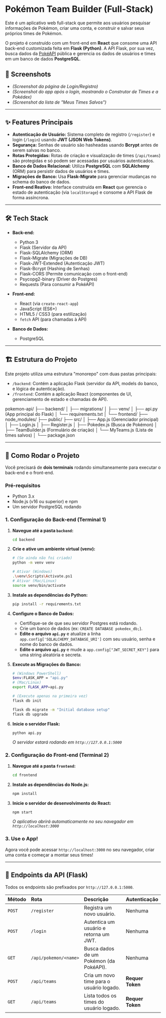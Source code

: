 #  Pokémon Team Builder (Full-Stack)

Este é um aplicativo web full-stack que permite aos usuários pesquisar informações de Pokémon, criar uma conta, e construir e salvar seus próprios times de Pokémon.

O projeto é construído com um front-end em **React** que consome uma API back-end customizada feita em **Flask (Python)**. A API Flask, por sua vez, busca dados da [PokéAPI](https://pokeapi.co/) pública e gerencia os dados de usuários e times em um banco de dados **PostgreSQL**.

## 📸 Screenshots

* *(Screenshot da página de Login/Registro)*
* *(Screenshot do app após o login, mostrando o Construtor de Times e a Pokédex)*
* *(Screenshot da lista de "Meus Times Salvos")*

---

## ✨ Features Principais

* **Autenticação de Usuário:** Sistema completo de registro (`/register`) e login (`/login`) usando **JWT (JSON Web Tokens)**.
* **Segurança:** Senhas de usuário são hasheadas usando **Bcrypt** antes de serem salvas no banco.
* **Rotas Protegidas:** Rotas de criação e visualização de times (`/api/teams`) são protegidas e só podem ser acessadas por usuários autenticados.
* **Banco de Dados Relacional:** Utiliza **PostgreSQL** com **SQLAlchemy** (ORM) para persistir dados de usuários e times.
* **Migrações de Banco:** Usa **Flask-Migrate** para gerenciar mudanças no schema do banco de dados.
* **Front-end Reativo:** Interface construída em **React** que gerencia o estado de autenticação (via `localStorage`) e consome a API Flask de forma assíncrona.

---

## 🛠️ Tech Stack

* **Back-end:**
    * Python 3
    * Flask (Servidor da API)
    * Flask-SQLAlchemy (ORM)
    * Flask-Migrate (Migrações de DB)
    * Flask-JWT-Extended (Autenticação JWT)
    * Flask-Bcrypt (Hashing de Senhas)
    * Flask-CORS (Permite comunicação com o front-end)
    * Psycopg2-binary (Driver do Postgres)
    * Requests (Para consumir a PokéAPI)

* **Front-end:**
    * React (via `create-react-app`)
    * JavaScript (ES6+)
    * HTML5 / CSS3 (para estilização)
    * `fetch` API (para chamadas à API)

* **Banco de Dados:**
    * PostgreSQL

---

## 🏗️ Estrutura do Projeto

Este projeto utiliza uma estrutura "monorepo" com duas pastas principais:

* `/backend`: Contém a aplicação Flask (servidor da API, models do banco, e lógica de autenticação).
* `/frontend`: Contém a aplicação React (componentes de UI, gerenciamento de estado e chamadas de API).

pokemon-api/ ├── backend/ │ ├── migrations/ │ ├── venv/ │ ├── api.py (App principal do Flask) │ └── requirements.txt │ └── frontend/ ├── node_modules/ ├── public/ ├── src/ │ ├── App.js (Gerenciador principal) │ ├── Login.js │ ├── Register.js │ ├── Pokedex.js (Busca de Pokémon) │ ├── TeamBuilder.js (Formulário de criação) │ └── MyTeams.js (Lista de times salvos) │ └── package.json


---

## 🚀 Como Rodar o Projeto

Você precisará de **dois terminais** rodando simultaneamente para executar o back-end e o front-end.

### Pré-requisitos

* Python 3.x
* Node.js (v16 ou superior) e npm
* Um servidor PostgreSQL rodando

### 1. Configuração do Back-end (Terminal 1)

1.  **Navegue até a pasta `backend`:**
    ```bash
    cd backend
    ```
2.  **Crie e ative um ambiente virtual (venv):**
    ```bash
    # (Se ainda não foi criado)
    python -m venv venv
    
    # Ativar (Windows)
    .\venv\Scripts\Activate.ps1
    # Ativar (Mac/Linux)
    source venv/bin/activate
    ```
3.  **Instale as dependências do Python:**
    ```bash
    pip install -r requirements.txt
    ```
4.  **Configure o Banco de Dados:**
    * Certifique-se de que seu servidor Postgres está rodando.
    * Crie um banco de dados (ex: `CREATE DATABASE pokedex_db;`).
    * **Edite o arquivo `api.py`** e atualize a linha `app.config['SQLALCHEMY_DATABASE_URI']` com seu usuário, senha e nome do banco de dados.
    * **Edite o arquivo `api.py`** e mude a `app.config["JWT_SECRET_KEY"]` para uma string aleatória e secreta.

5.  **Execute as Migrações do Banco:**
    ```bash
    # (Windows PowerShell)
    $env:FLASK_APP = "api.py"
    # (Mac/Linux)
    export FLASK_APP=api.py

    # (Execute apenas na primeira vez)
    flask db init
    
    flask db migrate -m "Initial database setup"
    flask db upgrade
    ```
6.  **Inicie o servidor Flask:**
    ```bash
    python api.py
    ```
    *O servidor estará rodando em `http://127.0.0.1:5000`*

### 2. Configuração do Front-end (Terminal 2)

1.  **Navegue até a pasta `frontend`:**
    ```bash
    cd frontend
    ```
2.  **Instale as dependências do Node.js:**
    ```bash
    npm install
    ```
3.  **Inicie o servidor de desenvolvimento do React:**
    ```bash
    npm start
    ```
    *O aplicativo abrirá automaticamente no seu navegador em `http://localhost:3000`*

### 3. Use o App!

Agora você pode acessar `http://localhost:3000` no seu navegador, criar uma conta e começar a montar seus times!

---

## 📖 Endpoints da API (Flask)

Todos os endpoints são prefixados por `http://127.0.0.1:5000`.

| Método | Rota | Descrição | Autenticação |
| :--- | :--- | :--- | :--- |
| `POST` | `/register` | Registra um novo usuário. | Nenhuma |
| `POST` | `/login` | Autentica um usuário e retorna um JWT. | Nenhuma |
| `GET` | `/api/pokemon/<name>` | Busca dados de um Pokémon (da PokéAPI). | Nenhuma |
| `POST` | `/api/teams` | Cria um novo time para o usuário logado. | **Requer Token** |
| `GET` | `/api/teams` | Lista todos os times do usuário logado. | **Requer Token** |
